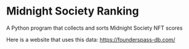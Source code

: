 # Midnight Society Ranking
A Python program that collects and sorts Midnight Society NFT scores

Here is a website that uses this data: https://founderspass-db.com/
